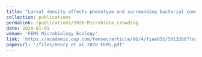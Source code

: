 ```yaml
---
title: "Larval density affects phenotype and surrounding bacterial community without altering gut microbiota in *Drosophila melanogaster*"
collection: publications
permalink: /publications/2020-Microbiota_crowding
date: 2020-01-01
venue: 'FEMS Microbiology Ecology'
link: 'https://academic.oup.com/femsec/article/96/4/fiaa055/5813260?login=false'
paperurl: '/files/Henry et al 2020 FEMS.pdf'
---
```

